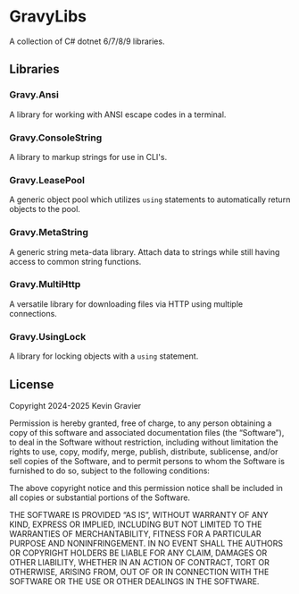 ﻿# GravyLibs

A collection of C# dotnet 6/7/8/9 libraries.

## Libraries

### Gravy.Ansi

A library for working with ANSI escape codes in a terminal.

### Gravy.ConsoleString

A library to markup strings for use in CLI's.

### Gravy.LeasePool

A generic object pool which utilizes `using` statements to automatically return
objects to the pool.

### Gravy.MetaString

A generic string meta-data library. Attach data to strings while still 
having access to common string functions.

### Gravy.MultiHttp

A versatile library for downloading files via HTTP using multiple connections.

### Gravy.UsingLock

A library for locking objects with a `using` statement.

## License

Copyright 2024-2025 Kevin Gravier

Permission is hereby granted, free of charge, to any person obtaining a copy of this software and associated documentation files (the “Software”), to deal in the Software without restriction, including without limitation the rights to use, copy, modify, merge, publish, distribute, sublicense, and/or sell copies of the Software, and to permit persons to whom the Software is furnished to do so, subject to the following conditions:

The above copyright notice and this permission notice shall be included in all copies or substantial portions of the Software.

THE SOFTWARE IS PROVIDED “AS IS”, WITHOUT WARRANTY OF ANY KIND, EXPRESS OR IMPLIED, INCLUDING BUT NOT LIMITED TO THE WARRANTIES OF MERCHANTABILITY, FITNESS FOR A PARTICULAR PURPOSE AND NONINFRINGEMENT. IN NO EVENT SHALL THE AUTHORS OR COPYRIGHT HOLDERS BE LIABLE FOR ANY CLAIM, DAMAGES OR OTHER LIABILITY, WHETHER IN AN ACTION OF CONTRACT, TORT OR OTHERWISE, ARISING FROM, OUT OF OR IN CONNECTION WITH THE SOFTWARE OR THE USE OR OTHER DEALINGS IN THE SOFTWARE.
